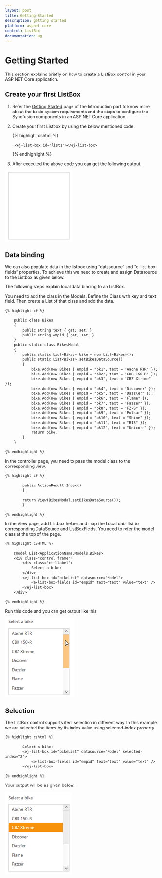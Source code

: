 ```yaml
---
layout: post
title: Getting-Started
description: getting started
platform: aspnet-core
control: ListBox
documentation: ug
---
```


# Getting Started

This section explains briefly on how to create a ListBox control in your ASP.NET Core application.

## Create your first ListBox

1. Refer the [Getting Started](https://help.syncfusion.com/aspnet-core/getting-started) page of the Introduction part to know more about the basic system requirements and the steps to configure the Syncfusion components in an ASP.NET Core application.
2. Create your first Listbox by using the below mentioned code.

    {% highlight cshtml %}
    
        <ej-list-box id="list1"></ej-list-box>

    {% endhighlight %}

3. After executed the above code you can get the following output.

![](Getting-Started_Images/default.png)

## Data binding

We can also populate data in the listbox using “datasource” and “e-list-box-fields” properties. To achieve this we need to create and assign Datasource to the Listbox as given below.

The following steps explain local data binding to an ListBox.

You need to add the class in the Models. Define the Class with key and text field. Then create a List of that class and add the data.

    {% highlight c# %}

        public class Bikes
        {
            public string text { get; set; }
            public string empid { get; set; }
        }
        public static class BikesModal
        {
            public static List<Bikes> bike = new List<Bikes>();
            public static List<Bikes> setBikesDataSource()
            {
                bike.Add(new Bikes { empid = "bk1", text = "Aache RTR" });
                bike.Add(new Bikes { empid = "bk2", text = "CBR 150-R" });
                bike.Add(new Bikes { empid = "bk3", text = "CBZ Xtreme" });
                bike.Add(new Bikes { empid = "bk4", text = "Discover" });
                bike.Add(new Bikes { empid = "bk5", text = "Dazzler" });
                bike.Add(new Bikes { empid = "bk6", text = "Flame" });
                bike.Add(new Bikes { empid = "bk7", text = "Fazzer" });
                bike.Add(new Bikes { empid = "bk8", text = "FZ-S" });
                bike.Add(new Bikes { empid = "bk9", text = "Pulsar" });
                bike.Add(new Bikes { empid = "bk10", text = "Shine" });
                bike.Add(new Bikes { empid = "bk11", text = "R15" });
                bike.Add(new Bikes { empid = "bk12", text = "Unicorn" });
                return bike;
            }
        }

    {% endhighlight %}

In the controller page, you need to pass the model class to the corresponding view.

    {% highlight c# %}

            public ActionResult Index()
            {

            return View(BikesModal.setBikesDataSource());                
            }

    {% endhighlight %}

In the View page, add Listbox helper and map the Local data list to corresponding DataSource and ListBoxFields. You need to refer the model class at the top of the page.    

    {% highlight CSHTML %}

        @model List<ApplicationName.Models.Bikes>
        <div class="control frame">
            <div class="ctrllabel">
                Select a bike:
            </div>
            <ej-list-box id="bikeList" datasource="Model">
                <e-list-box-fields id="empid" text="text" value="text" />
            </ej-list-box>
        </div>
                
    {% endhighlight %}

Run this code and you can get output like this

![](Getting-Started_Images/datasource.png)

## Selection

The ListBox control supports item selection in different way. In this example we are selected the items by its index value using selected-index property.

    {% highlight cshtml %}
            
            Select a bike:
            <ej-list-box id="bikeList" datasource="Model" selected-index="2">
                <e-list-box-fields id="empid" text="text" value="text" />
            </ej-list-box> 

    {% endhighlight %}
 
 Your output will be as given below.

![](Getting-Started_Images/selectedIndex.png)
 
 